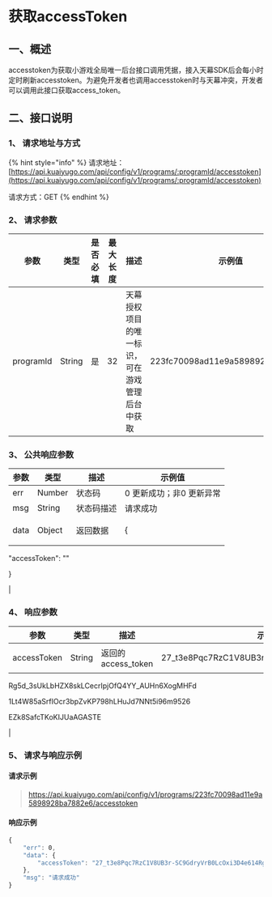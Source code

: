 # 获取accessToken

## 一、概述

accesstoken为获取小游戏全局唯一后台接口调用凭据，接入天幕SDK后会每小时定时刷新accesstoken。为避免开发者也调用accesstoken时与天幕冲突，开发者可以调用此接口获取access_token。

## 二、接口说明

### 1、 请求地址与方式

{% hint style="info" %}
请求地址：[https://api.kuaiyugo.com/api/config/v1/programs/:programId/accesstoken](https://api.kuaiyugo.com/api/config/v1/programs/:programId/accesstoken)

请求方式：GET
{% endhint %}

### 2、 请求参数

| 参数        | 类型     | 是否必填 | 最大长度 | 描述                      | 示例值                              |
| --------- | ------ | ---- | ---- | ----------------------- | -------------------------------- |
| programId | String | 是    | 32   | 天幕授权项目的唯一标识，可在游戏管理后台中获取 | 223fc70098ad11e9a5898928ba7882e6 |

### 3、 公共响应参数

| 参数   | 类型     | 描述    | 示例值                                        |
| ---- | ------ | ----- | ------------------------------------------ |
| err  | Number | 状态码   | 0 更新成功；非0 更新异常                             |
| msg  | String | 状态码描述 | 请求成功                                       |
| data | Object | 返回数据  | <p>{</p><p>"accessToken": ""</p><p>}</p> |

### 4、 响应参数

| 参数          | 类型     | 描述              | 示例值                                                                                                                                                                                       |
| ----------- | ------ | --------------- | ----------------------------------------------------------------------------------------------------------------------------------------------------------------------------------------- |
| accessToken | String | 返回的access_token | <p>27_t3e8Pqc7RzC1V8UB3rSC9GdryVrB0LcOxi3D4e614</p><p>Rg5d_3sUkLbHZX8skLCecrIpjOfQ4YY_AUHn6XogMHFd</p><p>1Lt4W85aSrfIOcr3bpZvKP798hLHuJd7NNt5i96m9526</p><p>EZk8SafcTKoKIJUaAGASTE</p> |

### 5、 请求与响应示例

#### 请求示例

> https://api.kuaiyugo.com/api/config/v1/programs/223fc70098ad11e9a5898928ba7882e6/accesstoken

#### 响应示例

```javascript
{
    "err": 0,
    "data": {
        "accessToken": "27_t3e8Pqc7RzC1V8UB3r-SC9GdryVrB0LcOxi3D4e614Rg5d_3sUkLbHZX8sk-LCecrIpjOfQ4YY_AUHn6XogMHFd1Lt4W85aSrfIOcr3bpZvKP798hLHuJd7NNt5i96m9526EZk8SafcTKoKIJUaAGASTE"
    },
    "msg": "请求成功"
}
```
